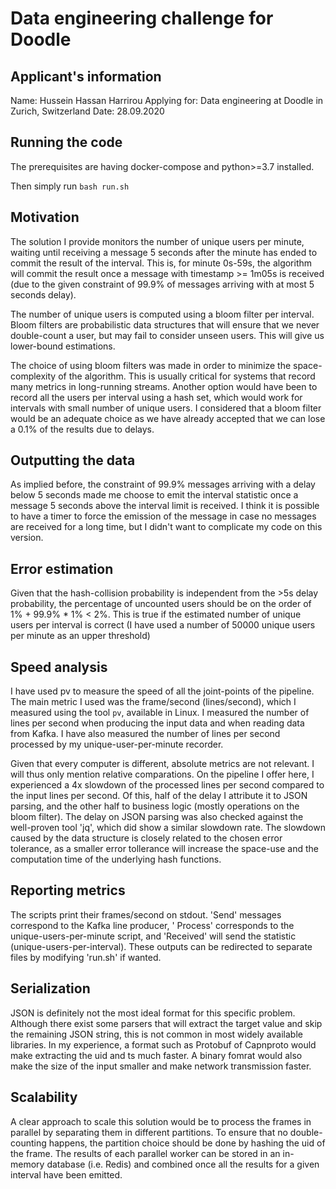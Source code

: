 # Data engineering challenge for Doodle

## Applicant's information

Name: Hussein Hassan Harrirou
Applying for: Data engineering at Doodle in Zurich, Switzerland
Date: 28.09.2020

## Running the code

The prerequisites are having docker-compose and python>=3.7 installed.

Then simply run `bash run.sh`

## Motivation

The solution I provide monitors the number of unique users per minute, waiting until receiving a message 5 seconds after the minute has ended to commit the result of the interval. This is, for minute 0s-59s, the algorithm will commit the result once a message with timestamp >= 1m05s is received (due to the given constraint of 99.9% of messages arriving with at most 5 seconds delay).

The number of unique users is computed using a bloom filter per interval. Bloom filters are probabilistic data structures that will ensure that we never double-count a user, but may fail to consider unseen users. This will give us lower-bound estimations.

The choice of using bloom filters was made in order to minimize the space-complexity of the algorithm. This is usually critical for systems that record many metrics in long-running streams. Another option would have been to record all the users per interval using a hash set, which would work for intervals with small number of unique users. I considered that a bloom filter would be an adequate choice as we have already accepted that we can lose a 0.1% of the results due to delays.


## Outputting the data

As implied before, the constraint of 99.9% messages arriving with a delay below 5 seconds made me choose to emit the interval statistic once a message 5 seconds above the interval limit is received. I think it is possible to have a timer to force the emission of the message in case no messages are received for a long time, but I didn't want to complicate my code on this version.

## Error estimation

Given that the hash-collision probability is independent from the >5s delay probability, the percentage of uncounted users should be on the order of 1% + 99.9% * 1% < 2%. This is true if the estimated number of unique users per interval is correct (I have used a number of 50000 unique users per minute as an upper threshold)

## Speed analysis

I have used pv to measure the speed of all the joint-points of the pipeline. The main metric I used was the frame/second (lines/second), which I measured using the tool `pv`, available in Linux. I measured the number of lines per second when producing the input data and when reading data from Kafka. I have also measured the number of lines per second processed by my unique-user-per-minute recorder.

Given that every computer is different, absolute metrics are not relevant. I will thus only mention relative comparations. On the pipeline I offer here, I experienced a 4x slowdown of the processed lines per second compared to the input lines per second. Of this, half of the delay I attribute it to JSON parsing, and the other half to business logic (mostly operations on the bloom filter). The delay on JSON parsing was also checked against the well-proven tool 'jq', which did show a similar slowdown rate. The slowdown caused by the data structure is closely related to the chosen error tolerance, as a smaller error tollerance will increase the space-use and the computation time of the underlying hash functions.

## Reporting metrics

The scripts print their frames/second on stdout. 'Send' messages correspond to the Kafka line producer, ' Process' corresponds to the unique-users-per-minute script, and 'Received' will send the statistic (unique-users-per-interval). These outputs can be redirected to separate files by modifying 'run.sh' if wanted.

## Serialization

JSON is definitely not the most ideal format for this specific problem. Although there exist some parsers that will extract the target value and skip the remaining JSON string, this is not common in most widely available libraries. In my experience, a format such as Protobuf of Capnproto would make extracting the uid and ts much faster. A binary fomrat would also make the size of the input smaller and make network transmission faster.

## Scalability

A clear approach to scale this solution would be to process the frames in parallel by separating them in different partitions. To ensure that no double-counting happens, the partition choice should be done by hashing the uid of the frame. The results of each parallel worker can be stored in an in-memory database (i.e. Redis) and combined once all the results for a given interval have been emitted.
